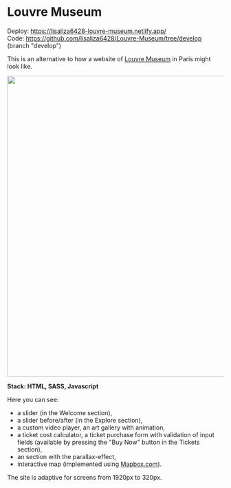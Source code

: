 # Louvre Museum

Deploy: https://lisaliza6428-louvre-museum.netlify.app/ <br>
Code: https://github.com/lisaliza6428/Louvre-Museum/tree/develop (branch "develop") <br>

This is an alternative to how a website of [Louvre Museum](https://www.louvre.fr/en) in Paris might look like.

<img src="https://user-images.githubusercontent.com/87124701/165592698-9a61298d-3480-4ab2-842c-9e343e98f3cb.JPG" width=700 ></img>

**Stack: HTML, SASS, Javascript**

Here you can see:
* a slider (in the Welcome section),
* a slider before/after (in the Explore section),
* a custom video player, an art gallery with animation,
* a ticket cost calculator, a ticket purchase form with validation of input fields (available by pressing the "Buy Now" button in the Tickets section),
* an section with the parallax-effect,
* interactive map (implemented using [Mapbox.com](https://www.mapbox.com/)).

The site is adaptive for screens from 1920px to 320px.

